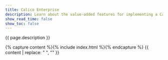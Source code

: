 ```yaml
---
title: Calico Enterprise
description: Learn about the value-added features for implementing a CaaS platform in our commercial product, Calico Enterprise. 
show_read_time: false
show_toc: false
---
```


{{ page.description }}

{% capture content %}{% include index.html %}{% endcapture %}
{{ content | replace: "    ", "" }}
